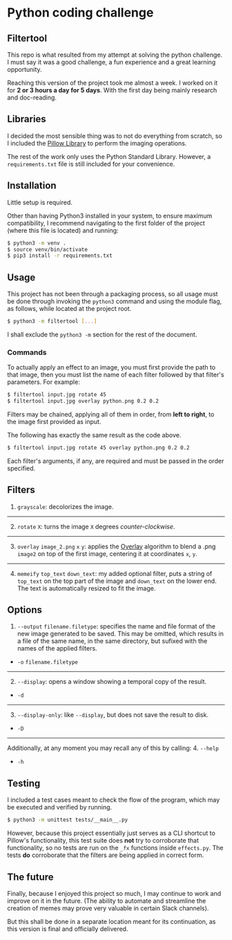 # Python coding challenge

## Filtertool
This repo is what resulted from my attempt at solving the python challenge.  
I must say it was a good challenge, a fun experience and a great learning opportunity.

Reaching this version of the project took me almost a week.
I worked on it for **2 or 3 hours a day for 5 days**. With the first day being mainly research and doc-reading.

## Libraries
I decided the most sensible thing was to not do everything from scratch,
so I included the [Pillow Library](https://pillow.readthedocs.io/en/stable/index.html)  to perform the imaging operations.

The rest of the work only uses the Python Standard Library.
However, a `requirements.txt` file is still included for your convenience.

## Installation
Little setup is required.

Other than having Python3 installed in your system, to ensure maximum compatibility,
I recommend navigating to the first folder of the project (where this file is located) and running:
```bash
$ python3 -m venv .
$ source venv/bin/activate
$ pip3 install -r requirements.txt
```

## Usage
This project has not been through a packaging process, so all usage must be done through invoking the `python3` command 
and using the module flag, as follows, while located at the project root.

```bash
$ python3 -m filtertool [...]
```
I shall exclude the `python3 -m` section for the rest of the document.

### Commands
To actually apply an effect to an image, you must first provide the path to that image, then you must list
the name of each filter followed by that filter's parameters. For example:
```bash
$ filtertool input.jpg rotate 45
$ filtertool input.jpg overlay python.png 0.2 0.2
```
Filters may be chained, applying all of them in order, from **left to right**, to the image first provided as input.

The following has exactly the same result as the code above.
```bash
$ filtertool input.jpg rotate 45 overlay python.png 0.2 0.2
```
Each filter's arguments, if any, are required and must be passed in the order specified.

## Filters

1. `grayscale`: decolorizes the image.
--------
2. `rotate` `X`: turns the image `X` degrees _counter-clockwise_.
--------
3. `overlay` `image_2.png` `x` `y`: applies the [Overlay](https://en.wikipedia.org/wiki/Blend_modes#:~:text=two%20example%20layers-,Overlay,-%5Bedit%5D)
algorithm to blend a .png `image2` on top of the first image, centering it at coordinates `x`, `y`.
--------
4. `memeify` `top_text` `down_text`: my added optional filter, puts a string of `top_text` on the top part of the image
and `down_text` on the lower end. The text is automatically resized to fit the image.

## Options
1. `--output` `filename.filetype`: specifies the name and file format of the new image generated to be saved.
This may be omitted, which results in a file of the same name, in the same directory,
but sufixed with the names of the applied filters.
- `-o` `filename.filetype` 
--------
2. `--display`: opens a window showing a temporal copy of the result.
- `-d`
--------
3. `--display-only`: like `--display`, but does not save the result to disk.
- `-D`
--------
Additionally, at any moment you may recall any of this by calling:
4. `--help`
- `-h`

## Testing
I included a test cases meant to check the flow of the program, which may be executed and verified by running.
```bash
$ python3 -m unittest tests/__main__.py
```
However, because this project essentially just serves as a CLI shortcut to Pillow's functionality,
this test suite does **not** try to corroborate that functionality, so no tests are run on the `_fx` functions inside
`effects.py`.
The tests **do** corroborate that the filters are being applied in correct form.

## The future
Finally, because I enjoyed this project so much, I may continue to work and improve on it in the future.
(The ability to automate and streamline the creation of memes may prove very valuable in certain Slack channels).

But this shall be done in a separate location meant for its continuation, as this version is final and officially delivered.
